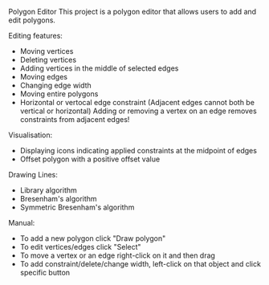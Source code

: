 Polygon Editor
This project is a polygon editor that allows users to add and edit polygons. 

Editing features: 
- Moving vertices
- Deleting vertices
- Adding vertices in the middle of selected edges
- Moving edges
- Changing edge width
- Moving entire polygons
- Horizontal or vertocal edge constraint (Adjacent edges cannot both be vertical or horizontal)
Adding or removing a vertex on an edge removes constraints from adjacent edges!

Visualisation:
- Displaying icons indicating applied constraints at the midpoint of edges
- Offset polygon with a positive offset value

Drawing Lines:
- Library algorithm
- Bresenham's algorithm
- Symmetric Bresenham's algorithm

Manual:
- To add a new polygon click "Draw polygon"
- To edit vertices/edges click "Select"
- To move a vertex or an edge right-click on it and then drag
- To add constraint/delete/change width, left-click on that object and click specific button
